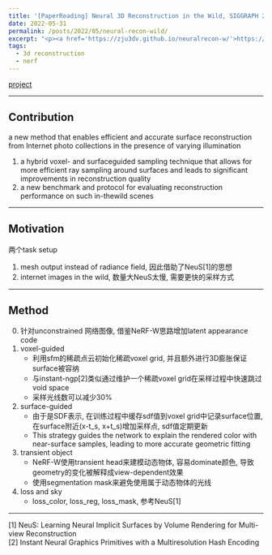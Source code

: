 ```yaml
---
title: '[PaperReading] Neural 3D Reconstruction in the Wild, SIGGRAPH 2022'
date: 2022-05-31
permalink: /posts/2022/05/neural-recon-wild/
excerpt: "<p><a href='https://zju3dv.github.io/neuralrecon-w/'>https://zju3dv.github.io/neuralrecon-w/</a></p>"
tags:
  - 3d reconstruction
  - nerf
---
```


[project](https://zju3dv.github.io/neuralrecon-w/)

---
## Contribution

a new method that enables efficient and accurate surface reconstruction from Internet photo collections in the presence of varying illumination

1. a hybrid voxel- and surfaceguided sampling technique that allows for more efficient ray sampling around surfaces and leads to significant improvements in reconstruction quality
2. a new benchmark and protocol for evaluating reconstruction performance on such in-thewild scenes

---
## Motivation

两个task setup 
1. mesh output instead of radiance field, 因此借助了NeuS[1]的思想
2. internet images in the wild, 数量大NeuS太慢, 需要更快的采样方式

---
## Method

0. 针对unconstrained 网络图像, 借鉴NeRF-W思路增加latent appearance code
1. voxel-guided 
   - 利用sfm的稀疏点云初始化稀疏voxel grid, 并且额外进行3D膨胀保证surface被容纳
   - 与instant-ngp[2]类似通过维护一个稀疏voxel grid在采样过程中快速跳过void space
   - 采样光线数可以减少30%
2. surface-guided
   - 由于是SDF表示, 在训练过程中缓存sdf值到voxel grid中记录surface位置, 在surface附近(x-t_s, x+t_s)增加采样点, sdf值定期更新
   - This strategy guides the network to explain the rendered color with near-surface samples, leading to more accurate geometric fitting
3. transient object
   - NeRF-W使用transient head来建模动态物体, 容易dominate颜色, 导致geometry的变化被解释成view-dependent效果
   - 使用segmentation mask来避免使用属于动态物体的光线
4. loss and sky
   - loss_color, loss_reg, loss_mask, 参考NeuS[1]

---
[1] NeuS: Learning Neural Implicit Surfaces by Volume Rendering for Multi-view Reconstruction  
[2] Instant Neural Graphics Primitives with a Multiresolution Hash Encoding